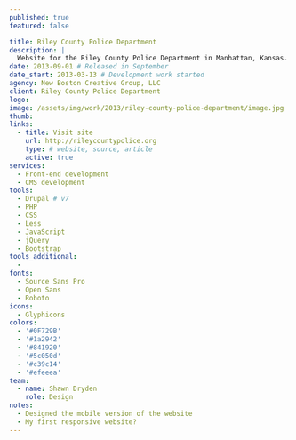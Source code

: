```yaml
---
published: true
featured: false

title: Riley County Police Department
description: |
  Website for the Riley County Police Department in Manhattan, Kansas.
date: 2013-09-01 # Released in September
date_start: 2013-03-13 # Development work started
agency: New Boston Creative Group, LLC
client: Riley County Police Department
logo:
image: /assets/img/work/2013/riley-county-police-department/image.jpg
thumb:
links:
  - title: Visit site
    url: http://rileycountypolice.org
    type: # website, source, article
    active: true
services:
  - Front-end development
  - CMS development
tools:
  - Drupal # v7
  - PHP
  - CSS
  - Less
  - JavaScript
  - jQuery
  - Bootstrap
tools_additional:
  -
fonts:
  - Source Sans Pro
  - Open Sans
  - Roboto
icons:
  - Glyphicons
colors:
  - '#0F729B'
  - '#1a2942'
  - '#841920'
  - '#5c050d'
  - '#c39c14'
  - '#efeeea'
team:
  - name: Shawn Dryden
    role: Design
notes:
  - Designed the mobile version of the website
  - My first responsive website?
---
```

